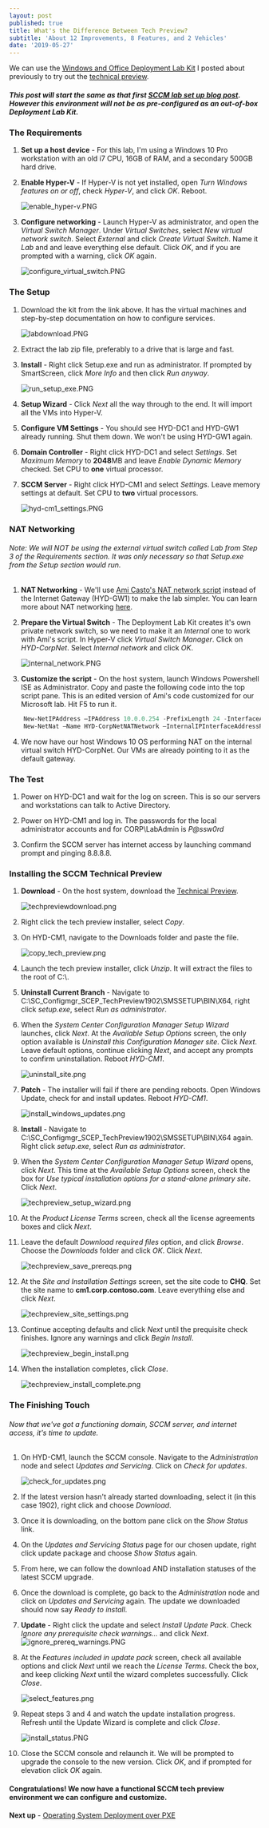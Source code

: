 ```yaml
---
layout: post
published: true
title: What's the Difference Between Tech Preview?
subtitle: 'About 12 Improvements, 8 Features, and 2 Vehicles'
date: '2019-05-27'
---
```


We can use the [Windows and Office Deployment Lab Kit](https://www.microsoft.com/en-us/evalcenter/evaluate-lab-kit) I posted about previously to try out the [technical preview](https://www.microsoft.com/en-us/evalcenter/evaluate-system-center-configuration-manager-and-endpoint-protection-technical-preview). 

##### This post will start the same as that first [SCCM lab set up blog post](https://doug.seiler.us/2018-05-30-set-up-the-sccm-lab/).  However this environment will not be as pre-configured as an out-of-box Deployment Lab Kit.

### The Requirements
1. **Set up a host device** - For this lab, I'm using a Windows 10 Pro workstation with an old i7 CPU, 16GB of RAM, and a secondary 500GB hard drive.

2. **Enable Hyper-V** -  If Hyper-V is not yet installed, open _Turn Windows features on or off_, check _Hyper-V_, and click _OK_. Reboot.

    ![enable_hyper-v.PNG](/img/200/enable_hyper-v.PNG)
3. **Configure networking** - Launch Hyper-V as administrator, and open the _Virtual Switch Manager_.  Under _Virtual Switches_, select _New virtual network switch_.  Select _External_ and click _Create Virtual Switch_.  Name it _Lab_ and and leave everything else default.  Click _OK_, and if you are prompted with a warning, click _OK_ again.

    ![configure_virtual_switch.PNG](/img/200/configure_virtual_switch.PNG)

### The Setup
1. Download the kit from the link above.  It has the virtual machines and step-by-step documentation on how to configure services.

    ![labdownload.PNG](/img/200/labdownload.png)
2. Extract the lab zip file, preferably to a drive that is large and fast.

3. **Install** - Right click Setup.exe and run as administrator.  If prompted by SmartScreen, click _More Info_ and then click _Run anyway_.

    ![run_setup_exe.PNG](/img/200/run_setup_exe.PNG)
4. **Setup Wizard** - Click _Next_ all the way through to the end.  It will import all the VMs into Hyper-V.

5. **Configure VM Settings** - You should see HYD-DC1 and HYD-GW1 already running.  Shut them down.  We won't be using HYD-GW1 again.

6. **Domain Controller** - Right click HYD-DC1 and select _Settings_. Set _Maximum Memory_ to **2048**MB and leave _Enable Dynamic Memory_ checked.  Set CPU to **one** virtual processor.

7. **SCCM Server** - Right click HYD-CM1 and select _Settings_. Leave memory settings at default. Set CPU to **two** virtual processors.

    ![hyd-cm1_settings.PNG](/img/200/hyd-cm1_settings.PNG)

### NAT Networking
###### Note: We will NOT be using the external virtual switch called _Lab_ from _Step 3_ of the _Requirements_ section.  It was only necessary so that Setup.exe from the _Setup_ section would run.
1. **NAT Networking** - We'll use [Ami Casto's NAT network script](https://deploymentresearch.com/Research/Post/558/Setting-Up-New-Networking-Features-in-Server-2016 "Setting Up New Networking Features in Server 2016") instead of the Internet Gateway (HYD-GW1) to make the lab simpler.  You can learn more about NAT networking [here](https://docs.microsoft.com/en-us/virtualization/hyper-v-on-windows/user-guide/setup-nat-network "Set up a NAT network").

2.  **Prepare the Virtual Switch** - The Deployment Lab Kit creates it's own private network switch, so we need to make it an _Internal_ one to work with Ami's script.  In Hyper-V click _Virtual Switch Manager_.  Click on _HYD-CorpNet_.  Select _Internal network_ and click _OK_.

    ![internal_network.PNG](/img/200/internal_network.PNG)
3. **Customize the script** - On the host system, launch Windows Powershell ISE as Administrator.  Copy and paste the following code into the top script pane.  This is an edited version of Ami's code customized for our Microsoft lab.  Hit F5 to run it.
```powershell
    New-NetIPAddress –IPAddress 10.0.0.254 -PrefixLength 24 -InterfaceAlias "vEthernet (HYD-CorpNet)" 
    New-NetNat –Name HYD-CorpNetNATNetwork –InternalIPInterfaceAddressPrefix 10.0.0.0/24
```
4. We now have our host Windows 10 OS performing NAT on the internal virtual switch HYD-CorpNet.  Our VMs are already pointing to it as the default gateway.

### The Test
1. Power on HYD-DC1 and wait for the log on screen.  This is so our servers and workstations can talk to Active Directory.

2. Power on HYD-CM1 and log in.  The passwords for the local administrator accounts and for CORP\LabAdmin is _P@ssw0rd_

3. Confirm the SCCM server has internet access by launching command prompt and pinging 8.8.8.8.

### Installing the SCCM Technical Preview
1. **Download** - On the host system, download the [Technical Preview](https://www.microsoft.com/en-us/evalcenter/evaluate-system-center-configuration-manager-and-endpoint-protection-technical-preview).

    ![techpreviewdownload.png](/img/500/techpreviewdownload.png)
2. Right click the tech preview installer, select _Copy_.

3. On HYD-CM1, navigate to the Downloads folder and paste the file.

    ![copy_tech_preview.png](/img/500/copy_tech_preview.png)
4. Launch the tech preview installer, click _Unzip_.  It will extract the files to the root of C:\\.

5. **Uninstall Current Branch** - Navigate to C:\SC_Configmgr_SCEP_TechPreview1902\SMSSETUP\BIN\X64, right click _setup.exe_, select _Run as administrator_.

6. When the _System Center Configuration Manager Setup Wizard_ launches, click _Next_.  At the _Available Setup Options_ screen, the only option available is _Uninstall this Configuration Manager site_.  Click _Next_.  Leave default options, continue clicking _Next_, and accept any prompts to confirm uninstallation.  Reboot _HYD-CM1_.

    ![uninstall_site.png](/img/500/uninstall_site.png)
7. **Patch** - The installer will fail if there are pending reboots.  Open Windows Update, check for and install updates.  Reboot _HYD-CM1_.

    ![install_windows_updates.png](/img/500/install_windows_updates.png)
8. **Install** - Navigate to C:\SC_Configmgr_SCEP_TechPreview1902\SMSSETUP\BIN\X64 again. Right click _setup.exe_, select _Run as administrator_.

9. When the _System Center Configuration Manager Setup Wizard_ opens, click _Next_.  This time at the _Available Setup Options_ screen, check the box for _Use typical installation options for a stand-alone primary site_.  Click _Next_.

    ![techpreview_setup_wizard.png](/img/500/techpreview_setup_wizard.png)
10. At the _Product License Terms_ screen, check all the license agreements boxes and click _Next_.

11. Leave the default _Download required files_ option, and click _Browse_.  Choose the _Downloads_ folder and click _OK_.  Click _Next_.

    ![techpreview_save_prereqs.png](/img/500/techpreview_save_prereqs.png)
12. At the _Site and Installation Settings_ screen, set the site code to **CHQ**.  Set the site name to **cm1.corp.contoso.com**.  Leave everything else and click _Next_.

    ![techpreview_site_settings.png](/img/500/techpreview_site_settings.png)
13. Continue accepting defaults and click _Next_ until the prequisite check finishes.  Ignore any warnings and click _Begin Install_.

    ![techpreview_begin_install.png](/img/500/techpreview_begin_install.png)
14. When the installation completes, click _Close_.

    ![techpreview_install_complete.png](/img/500/techpreview_install_complete.png)

### The Finishing Touch
###### Now that we've got a functioning domain, SCCM server, and internet access, it's time to update.
1. On HYD-CM1, launch the SCCM console.  Navigate to the _Administration_ node and select _Updates and Servicing_. Click on _Check for updates_.

    ![check_for_updates.png](/img/500/check_for_updates.png)
2. If the latest version hasn't already started downloading, select it (in this case 1902), right click and choose _Download_.

3. Once it is downloading, on the bottom pane click on the _Show Status_ link.

4. On the _Updates and Servicing Status_ page for our chosen update, right click update package and choose _Show Status_ again.

5. From here, we can follow the download AND installation statuses of the latest SCCM upgrade.

6. Once the download is complete, go back to the _Administration_ node and click on _Updates and Servicing_ again.  The update we downloaded should now say _Ready to install_.

7. **Update** - Right click the update and select _Install Update Pack_. Check _Ignore any prerequisite check warnings..._ and click _Next_.  
    ![ignore_prereq_warnings.PNG](/img/500/ignore_prereq_warnings.png)

8. At the _Features included in update pack_ screen, check all available options and click _Next_ until we reach the _License Terms_.  Check the box, and keep clicking _Next_ until the wizard completes successfully.  Click _Close_.

    ![select_features.png](/img/500/select_features.png)
9. Repeat steps 3 and 4 and watch the update installation progress.  Refresh until the Update Wizard is complete and click _Close_.

	![install_status.PNG](/img/500/install_status.PNG)
10. Close the SCCM console and relaunch it.  We will be prompted to upgrade the console to the new version. Click _OK_, and if prompted for elevation click _OK_ again.

#### Congratulations!  We now have a functional SCCM tech preview environment we can configure and customize.
**Next up** - [Operating System Deployment over PXE](https://doug.seiler.us/2018-06-05-you-down-with-osd/)
